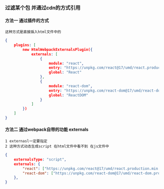 
### 过滤某个包 并通过cdn的方式引用

#### 方法一 通过插件的方式
    这种方式是直接插入html文件中的
```json
{
    plugins: [
        new HtmlWebpackExternalsPlugin({
            externals: [
                {
                    module: "react",
                    entry: "https://unpkg.com/react@17/umd/react.production.min.js",
                    global: "React"
                },
                {
                    module: "react-dom",
                    entry: "https://unpkg.com/react-dom@17/umd/react-dom.production.min.js",
                    global: "ReactDOM"
                }
            ]
        })
    ]
}
```

#### 方法二 通过webpack自带的功能 externals
    1 externasl一定要指定
    2 这种方式动态生成script 在html文件中看不到 在js文件中
```json
{
    externalsType: "script",
    externals: {
        "react": ["https://unpkg.com/react@17/umd/react.production.min.js", "React"],
        "react-dom": ["https://unpkg.com/react-dom@17/umd/react-dom.production.min.js", "ReactDOM"]
    },
}
```
